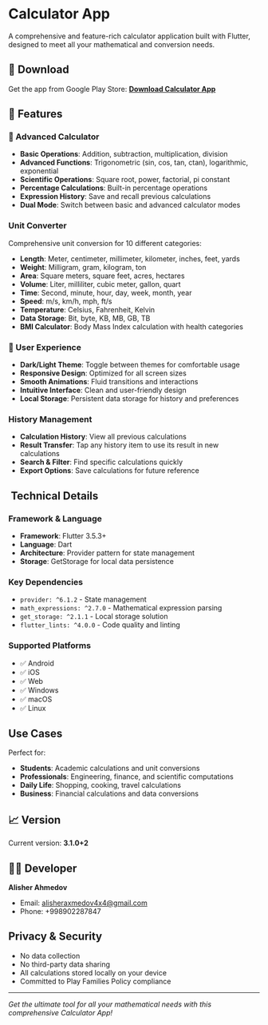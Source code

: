 # Calculator App

A comprehensive and feature-rich calculator application built with Flutter, designed to meet all your mathematical and conversion needs.

## 📱 Download

Get the app from Google Play Store:
**[Download Calculator App](https://play.google.com/store/apps/details?id=com.alisher.calculator&pcampaignid=web_share)**

## 🚀 Features

### 🧮 Advanced Calculator
- **Basic Operations**: Addition, subtraction, multiplication, division
- **Advanced Functions**: Trigonometric (sin, cos, tan, ctan), logarithmic, exponential
- **Scientific Operations**: Square root, power, factorial, pi constant
- **Percentage Calculations**: Built-in percentage operations
- **Expression History**: Save and recall previous calculations
- **Dual Mode**: Switch between basic and advanced calculator modes

###  Unit Converter
Comprehensive unit conversion for 10 different categories:
- **Length**: Meter, centimeter, millimeter, kilometer, inches, feet, yards
- **Weight**: Milligram, gram, kilogram, ton
- **Area**: Square meters, square feet, acres, hectares
- **Volume**: Liter, milliliter, cubic meter, gallon, quart
- **Time**: Second, minute, hour, day, week, month, year
- **Speed**: m/s, km/h, mph, ft/s
- **Temperature**: Celsius, Fahrenheit, Kelvin
- **Data Storage**: Bit, byte, KB, MB, GB, TB
- **BMI Calculator**: Body Mass Index calculation with health categories

### 🎨 User Experience
- **Dark/Light Theme**: Toggle between themes for comfortable usage
- **Responsive Design**: Optimized for all screen sizes
- **Smooth Animations**: Fluid transitions and interactions
- **Intuitive Interface**: Clean and user-friendly design
- **Local Storage**: Persistent data storage for history and preferences

###  History Management
- **Calculation History**: View all previous calculations
- **Result Transfer**: Tap any history item to use its result in new calculations
- **Search & Filter**: Find specific calculations quickly
- **Export Options**: Save calculations for future reference

## ️ Technical Details

### Framework & Language
- **Framework**: Flutter 3.5.3+
- **Language**: Dart
- **Architecture**: Provider pattern for state management
- **Storage**: GetStorage for local data persistence

### Key Dependencies
- `provider: ^6.1.2` - State management
- `math_expressions: ^2.7.0` - Mathematical expression parsing
- `get_storage: ^2.1.1` - Local storage solution
- `flutter_lints: ^4.0.0` - Code quality and linting

### Supported Platforms
- ✅ Android
- ✅ iOS
- ✅ Web
- ✅ Windows
- ✅ macOS
- ✅ Linux

##  Use Cases

Perfect for:
- **Students**: Academic calculations and unit conversions
- **Professionals**: Engineering, finance, and scientific computations
- **Daily Life**: Shopping, cooking, travel calculations
- **Business**: Financial calculations and data conversions

## 📈 Version
Current version: **3.1.0+2**

## 👨‍💻 Developer
**Alisher Ahmedov**
- Email: alisheraxmedov4x4@gmail.com
- Phone: +998902287847

##  Privacy & Security
- No data collection
- No third-party data sharing
- All calculations stored locally on your device
- Committed to Play Families Policy compliance

---

*Get the ultimate tool for all your mathematical needs with this comprehensive Calculator App!*
